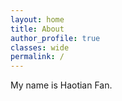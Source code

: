 ```yaml
---
layout: home
title: About
author_profile: true
classes: wide
permalink: /
---
```

My name is Haotian Fan.